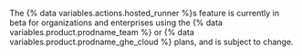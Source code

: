 The {% data variables.actions.hosted_runner %}s feature is currently in beta for organizations and enterprises using the {% data variables.product.prodname_team %} or {% data variables.product.prodname_ghe_cloud %} plans, and is subject to change.